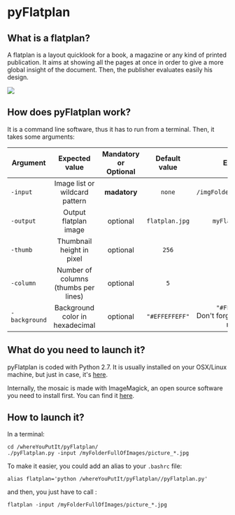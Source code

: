 # pyFlatplan

## What is a flatplan?

A flatplan is a layout quicklook for a book, a magazine or any kind of printed publication. It aims at showing all the pages at once in order to give a more global insight of the document. Then, the publisher evaluates easily his design.

![](https://www.dropbox.com/s/qppk663um1q6hih/flatplan.jpg?dl=0&raw=1)  

## How does pyFlatplan work?

It is a command line software, thus it has to run from a terminal. Then, it takes some arguments:


| Argument      | Expected value                        | Mandatory or Optional  | Default value   | Example                   |
|---------------|:-------------------------------------:|:----------------------:|:---------------:|:-------------------------:|
| `-input`      | Image list or wildcard pattern        | **madatory**           | `none`          | `/imgFolder/picture*.jpg` |
| `-output`     | Output flatplan image                 | optional               | `flatplan.jpg`  | `myFlatplan.jpg`          |
| `-thumb`      | Thumbnail height in pixel             | optional               | `256`           | `128`                     |
| `-column`     | Number of columns (thumbs per lines)  | optional               | `5`             | `4`                       |
| `-background` | Background color in hexadecimal       | optional               | `"#EFFEFFEFF"`  | `"#FFF000000"` <br> Don't forget to use quote marks!    |

## What do you need to launch it?
pyFlatplan is coded with Python 2.7. It is usually installed on your OSX/Linux machine, but just in case, it's [here](https://www.python.org/downloads/).

Internally, the mosaic is made with ImageMagick, an open source software you need to install first. You can find it [here](http://www.imagemagick.org/script/binary-releases.php).

## How to launch it?

In a terminal:

```shell
cd /whereYouPutIt/pyFlatplan/
./pyFlatplan.py -input /myFolderFullOfImages/picture_*.jpg
```

To make it easier, you could add an alias to your `.bashrc` file:  
```shell
alias flatplan='python /whereYouPutIt/pyFlatplan//pyFlatplan.py'
```
and then, you just have to call :
```shell
flatplan -input /myFolderFullOfImages/picture_*.jpg
```





